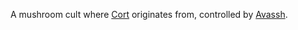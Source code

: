 A mushroom cult where [Cort](../-Characters/-Player/Cort.md) originates from, controlled by [Avassh](../-Characters/Avassh.md).